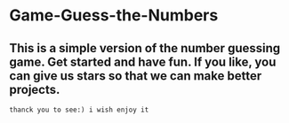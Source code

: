 # Game-Guess-the-Numbers
This is a simple version of the number guessing game. Get started and have fun.
If you like, you can give us stars so that we can make better projects.
-----------------------------------------------------------------------

    thanck you to see:) i wish enjoy it
